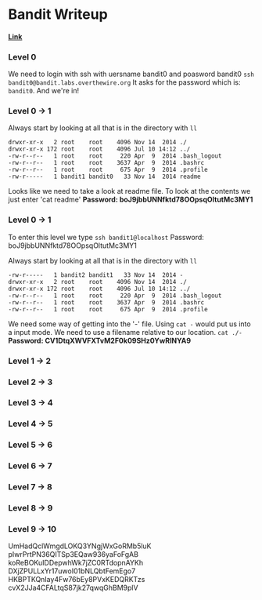 # Bandit Writeup
#### [Link](http://overthewire.org/wargames/bandit/)

### Level 0
We need to login with ssh with uersname bandit0 and poasword bandit0
`ssh bandit0@bandit.labs.overthewire.org`
It asks for the password which is: `bandit0`.
And we're in!

### Level 0 → 1
Always start by looking at all that is in the directory with `ll`
```shell
drwxr-xr-x   2 root    root    4096 Nov 14  2014 ./
drwxr-xr-x 172 root    root    4096 Jul 10 14:12 ../
-rw-r--r--   1 root    root     220 Apr  9  2014 .bash_logout
-rw-r--r--   1 root    root    3637 Apr  9  2014 .bashrc
-rw-r--r--   1 root    root     675 Apr  9  2014 .profile
-rw-r-----   1 bandit1 bandit0   33 Nov 14  2014 readme
```
Looks like we need to take a look at readme file. To look at the contents we just enter
'cat readme'
**Password: boJ9jbbUNNfktd78OOpsqOltutMc3MY1**

### Level 0 → 1
To enter this level we type
`ssh bandit1@localhost`
Password: boJ9jbbUNNfktd78OOpsqOltutMc3MY1

Always start by looking at all that is in the directory with `ll`
```shell
-rw-r-----   1 bandit2 bandit1   33 Nov 14  2014 -
drwxr-xr-x   2 root    root    4096 Nov 14  2014 ./
drwxr-xr-x 172 root    root    4096 Jul 10 14:12 ../
-rw-r--r--   1 root    root     220 Apr  9  2014 .bash_logout
-rw-r--r--   1 root    root    3637 Apr  9  2014 .bashrc
-rw-r--r--   1 root    root     675 Apr  9  2014 .profile
```
We need some way of getting into the '-' file. Using `cat -` would put us into a input mode. We need to use a filename relative to our location.
`cat ./-`
**Password: CV1DtqXWVFXTvM2F0k09SHz0YwRINYA9**

### Level 1 → 2
### Level 2 → 3
### Level 3 → 4
### Level 4 → 5
### Level 5 → 6
### Level 6 → 7
### Level 7 → 8
### Level 8 → 9
### Level 9 → 10

UmHadQclWmgdLOKQ3YNgjWxGoRMb5luK
pIwrPrtPN36QITSp3EQaw936yaFoFgAB
koReBOKuIDDepwhWk7jZC0RTdopnAYKh
DXjZPULLxYr17uwoI01bNLQbtFemEgo7
HKBPTKQnIay4Fw76bEy8PVxKEDQRKTzs
cvX2JJa4CFALtqS87jk27qwqGhBM9plV
